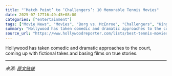 ```yaml
---
title: "‘Match Point’ to ‘Challengers’: 10 Memorable Tennis Movies"
date: 2025-07-17T16:49:45+08:00
categories: ["entertainment"]
tags: ["Movie News", "Movies", "Borg vs. McEnroe", "Challengers", "King Richard", "Sports", "The Battle of the Sexes", "Wimbledon"]
summary: "Hollywood has taken comedic and dramatic approaches to the court, coming up with fictional takes and basing films on true stories."
source_url: "https://www.hollywoodreporter.com/lists/best-tennis-movies-hollywood/"
---
```


Hollywood has taken comedic and dramatic approaches to the court, coming up with fictional takes and basing films on true stories.

---

*来源: [原文链接](https://www.hollywoodreporter.com/lists/best-tennis-movies-hollywood/)*

